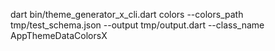 dart bin/theme_generator_x_cli.dart colors --colors_path tmp/test_schema.json --output tmp/output.dart --class_name AppThemeDataColorsX